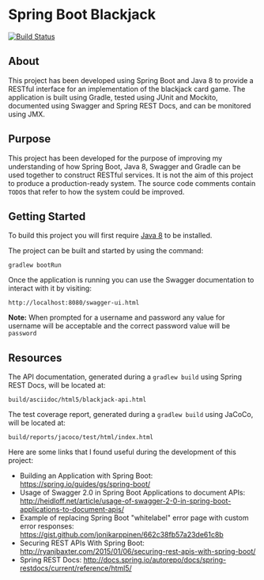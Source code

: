 # Spring Boot Blackjack
[![Build Status](https://travis-ci.org/s-webber/spring-boot-blackjack.png?branch=master)](https://travis-ci.org/s-webber/spring-boot-blackjack)

## About

This project has been developed using Spring Boot and Java 8 to provide a RESTful interface for an implementation of the blackjack card game.
The application is built using Gradle, tested using JUnit and Mockito, documented using Swagger and Spring REST Docs, and can be monitored using JMX.

## Purpose

This project has been developed for the purpose of improving my understanding of how Spring Boot, Java 8, Swagger and Gradle can be used together to construct RESTful services.
It is not the aim of this project to produce a production-ready system.
The source code comments contain `TODO`s that refer to how the system could be improved.

## Getting Started

To build this project you will first require [Java 8](http://www.oracle.com/technetwork/java/javase/downloads/index.html) to be installed.

The project can be built and started by using the command:

```
gradlew bootRun
```

Once the application is running you can use the Swagger documentation to interact with it by visiting: 

```
http://localhost:8080/swagger-ui.html
```

**Note:** When prompted for a username and password any value for username will be acceptable and the correct password value will be `password`

## Resources

The API documentation, generated during a `gradlew build` using Spring REST Docs, will be located at:

```
build/asciidoc/html5/blackjack-api.html
```

The test coverage report, generated during a `gradlew build` using JaCoCo, will be located at: 

```
build/reports/jacoco/test/html/index.html
```

Here are some links that I found useful during the development of this project:

* Building an Application with Spring Boot: https://spring.io/guides/gs/spring-boot/
* Usage of Swagger 2.0 in Spring Boot Applications to document APIs: http://heidloff.net/article/usage-of-swagger-2-0-in-spring-boot-applications-to-document-apis/
* Example of replacing Spring Boot "whitelabel" error page with custom error responses: https://gist.github.com/jonikarppinen/662c38fb57a23de61c8b
* Securing REST APIs With Spring Boot: http://ryanjbaxter.com/2015/01/06/securing-rest-apis-with-spring-boot/
* Spring REST Docs: http://docs.spring.io/autorepo/docs/spring-restdocs/current/reference/html5/
